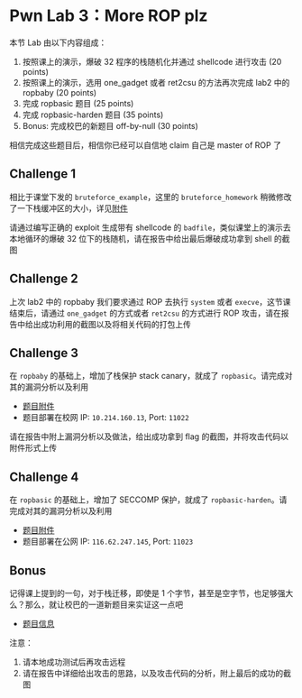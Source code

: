# Pwn Lab 3：More ROP plz

本节 Lab 由以下内容组成：

1. 按照课上的演示，爆破 32 程序的栈随机化并通过 shellcode 进行攻击 (20 points)
2. 按照课上的演示，选用 one_gadget 或者 ret2csu 的方法再次完成 lab2 中的 ropbaby (20 points)
3. 完成 ropbasic 题目 (25 points)
4. 完成 ropbasic-harden 题目 (35 points)
5. Bonus: 完成校巴的新题目 off-by-null (30 points)

相信完成这些题目后，相信你已经可以自信地 claim 自己是 master of ROP 了

## Challenge 1

相比于课堂下发的 `bruteforce_example`，这里的 `bruteforce_homework` 稍微修改了一下栈缓冲区的大小，详见[附件]((https://github.com/team-s2/summer_course_2023/tree/master/src/topic/pwn-lab3/bruteforce))

请通过编写正确的 exploit 生成带有 shellcode 的 `badfile`，类似课堂上的演示去本地循环的爆破 32 位下的栈随机，请在报告中给出最后爆破成功拿到 shell 的截图

## Challenge 2

上次 lab2 中的 ropbaby 我们要求通过 ROP 去执行 `system` 或者 `execve`，这节课结束后，请通过 `one_gadget` 的方式或者 `ret2csu` 的方式进行 ROP 攻击，请在报告中给出成功利用的截图以及将相关代码的打包上传

## Challenge 3

在 `ropbaby` 的基础上，增加了栈保护 stack canary，就成了 `ropbasic`。请完成对其的漏洞分析以及利用

- [题目附件](https://github.com/team-s2/summer_course_2023/tree/master/src/topic/pwn-lab3/ropbasic)
- 题目部署在校网 IP: `10.214.160.13`, Port: `11022`

请在报告中附上漏洞分析以及做法，给出成功拿到 flag 的截图，并将攻击代码以附件形式上传

## Challenge 4

在 `ropbasic` 的基础上，增加了 SECCOMP 保护，就成了 `ropbasic-harden`。请完成对其的漏洞分析以及利用

- [题目附件](https://github.com/team-s2/summer_course_2023/tree/master/src/topic/pwn-lab3/ropbasic-harden)
- 题目部署在公网 IP: `116.62.247.145`, Port: `11023`

## Bonus

记得课上提到的一句，对于栈迁移，即使是 1 个字节，甚至是空字节，也足够强大么？那么，就让校巴的一道新题目来实证这一点吧

- [题目信息](https://zjusec.com/challenges/139)

注意：
1. 请本地成功测试后再攻击远程
2. 请在报告中详细给出攻击的思路，以及攻击代码的分析，附上最后的成功的截图